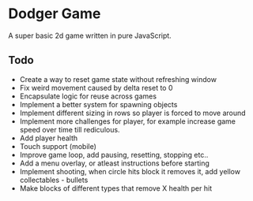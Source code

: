 # Dodger Game

A super basic 2d game written in pure JavaScript.

## Todo

- Create a way to reset game state without refreshing window
- Fix weird movement caused by delta reset to 0
- Encapsulate logic for reuse across games
- Implement a better system for spawning objects
- Implement different sizing in rows so player is forced to move around
- Implement more challenges for player, for example increase game speed over time till rediculous.
- Add player health
- Touch support (mobile)
- Improve game loop, add pausing, resetting, stopping etc..
- Add a menu overlay, or atleast instructions before starting
- Implement shooting, when circle hits block it removes it, add yellow collectables - bullets
- Make blocks of different types that remove X health per hit
